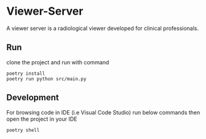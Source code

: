 Viewer-Server
=============
A viewer server is a radiological viewer developed for clinical professionals.

Run
-----------
clone the project and run with command
```shell
poetry install
poetry run python src/main.py
```
Development
-----------
For browsing code in IDE (i.e Visual Code Studio) run below commands then open the project in your IDE
```shell
poetry shell
```
